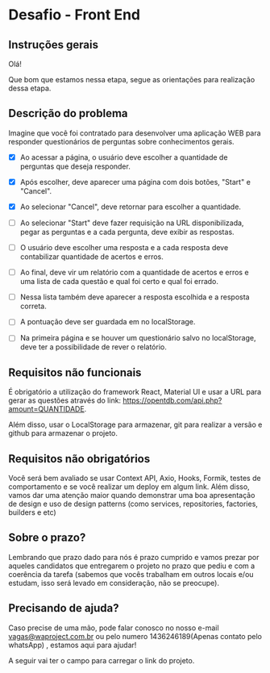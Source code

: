 # Desafio - Front End
## Instruções gerais

Olá!

Que bom que estamos nessa etapa, segue as orientações para realização dessa etapa.

## Descrição do problema

Imagine que você foi contratado para desenvolver uma aplicação WEB para responder questionários de perguntas sobre conhecimentos gerais.

- [x] Ao acessar a página, o usuário deve escolher a quantidade de perguntas que deseja responder.
- [x] Após escolher, deve aparecer uma página com dois botões, "Start" e "Cancel".
- [x] Ao selecionar "Cancel", deve retornar para escolher a quantidade.
- [ ] Ao selecionar "Start" deve fazer requisição na URL disponibilizada, pegar as perguntas e a cada pergunta, deve exibir as respostas.
- [ ] O usuário deve escolher uma resposta e a cada resposta deve contabilizar quantidade de acertos e erros.
- [ ] Ao final, deve vir um relatório com a quantidade de acertos e erros e uma lista de cada questão e qual foi certo e qual foi errado.
- [ ] Nessa lista também deve aparecer a resposta escolhida e a resposta correta.
- [ ] A pontuação deve ser guardada em no localStorage.
- [ ] Na primeira página e se houver um questionário salvo no localStorage, deve ter a possibilidade de rever o relatório.


## Requisitos não funcionais

É obrigatório a utilização do framework React, Material UI e usar a URL para gerar as questões através do link: https://opentdb.com/api.php?amount=QUANTIDADE.

Além disso, usar o LocalStorage para armazenar, git para realizar a versão e github para armazenar o projeto.

## Requisitos não obrigatórios

Você será bem avaliado se usar Context API, Axio, Hooks, Formik, testes de comportamento e se você realizar um deploy em algum link. Além disso, vamos dar uma atenção maior quando demonstrar uma boa apresentação de design e uso de design patterns (como services, repositories, factories, builders e etc)

## Sobre o prazo?

Lembrando que prazo dado para nós é prazo cumprido e vamos prezar por aqueles candidatos que entregarem o projeto no prazo que pediu e com a coerência da tarefa (sabemos que vocês trabalham em outros locais e/ou estudam, isso será levado em consideração, não se preocupe).


## Precisando de ajuda?

Caso precise de uma mão, pode falar conosco no nosso e-mail vagas@waproject.com.br ou pelo numero 1436246189(Apenas contato pelo whatsApp) , estamos aqui para ajudar!

A seguir vai ter o campo para carregar o link do projeto.